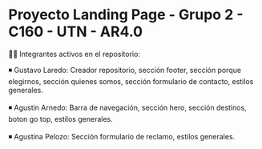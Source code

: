 # Proyecto Landing Page - Grupo 2 - C160 - UTN - AR4.0

👍🏻 Integrantes activos en el repositorio:

◾ Gustavo Laredo: Creador repositorio, sección footer, sección porque elegirnos, sección quienes somos, sección formulario de contacto, estilos generales. <br> <br>
◾ Agustin Arnedo: Barra de navegación, sección hero, sección destinos, boton go top, estilos generales. <br> <br>
◾ Agustina Pelozo: Sección formulario de reclamo, estilos generales.

